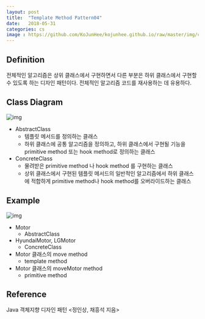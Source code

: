 ```yaml
---
layout: post
title:  "Template Method Pattern04"
date:   2018-05-31
categories: cs
image : https://github.com/KoJunHee/kojunhee.github.io/raw/master/img/cs_img.jpg
---
```


## Definition 

전체적인 알고리즘은 상위 클래스에서 구현하면서 다른 부분은 하위 클래스에서 구현할 수 있도록 하는 디자인 패턴이다. 전체적인 알고리즘 코드를 재사용하는 데 유용하다.

## Class Diagram

![img](https://github.com/KoJunHee/kojunhee.github.io/raw/master/img/template031.png)

- AbstractClass
  - 템플릿 메서드를 정의하는 클래스
  - 하위 클래스에 공통 알고리즘을 정의하고, 하위 클래스에서 구현될 기능을 primitive method 또는 hook method로 정의하는 클래스
- ConcreteClass
  - 물려받은 primitive method 나 hook method 를 구현하는 클래스
  - 상위 클래스에서 구현된 템플릿 메서드의 일반적인 알고리즘에서 하위 클래스에 적합하게 primitive method나 hook method를 오버라이드하는 클래스

## Example

![img](https://github.com/KoJunHee/kojunhee.github.io/raw/master/img/template032.png)

- Motor 
  - AbstractClass
- HyundaiMotor, LGMotor
  - ConcreteClass
- Motor 클래스의 move method 
  - template method 
- Motor 클래스의 moveMotor method 
  - primitive method

## Reference

Java 객체지향 디자인 패턴 <정인상, 채흥석 지음>